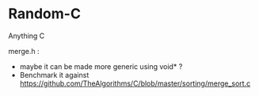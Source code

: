 # Random-C
Anything C

merge.h : <br />
- maybe it can be made more generic using void* ? <br />
- Benchmark it against https://github.com/TheAlgorithms/C/blob/master/sorting/merge_sort.c
